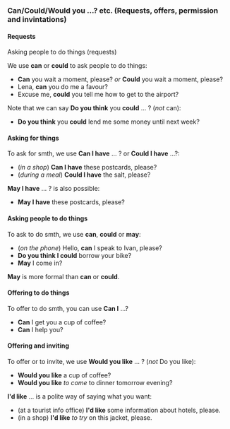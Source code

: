 ### Can/Could/Would you ...? etc. (Requests, offers, permission and invintations)

#### Requests

Asking people to do things (requests)

We use **can** or **could** to ask people to do things:
- **Сan** you wait a moment, please? _or_ **Could** you wait a moment, please?
- Lena, **can** you do me a favour?
- Excuse me, **could** you tell me how to get to the airport?

Note that we can say **Do you think** you **could** ... ? (_not_ can):  
- **Do you think** you **could** lend me some money until next week?

#### Asking for things

To ask for smth, we use **Can I have** ... ? or **Could I have** ...?:
- (_in a shop_) **Can I have** these postcards, please?
- (_during a meal_) **Could I have** the salt, please?

**May I have** ... ? is also possible:
- **May I have** these postcards, please?

#### Asking people to do things

To ask to do smth, we use **can**, **could** or **may**:
- (_on the phone_) Hello, **can** I speak to Ivan, please?
- **Do you think I could** borrow your bike?
- **May** I come in?

**May** is more formal than **can** or **could**.

#### Offering to do things

To offer to do smth, you can use **Can I** ...?

- **Can** I get you a cup of coffee?
- **Can** I help you?

#### Offering and inviting

To offer or to invite, we use **Would you like** ... ? (_not_ Do you like):
- **Would you like** a cup of coffee?
- **Would you like** _to come_ to dinner tomorrow evening?

**I'd like** ... is a polite way of saying what you want:
- (at a tourist info office) **I'd like** some information about hotels, please.
- (in a shop) **I'd like** _to try_ on this jacket, please.
